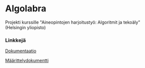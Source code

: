 # Algolabra

Projekti kurssille "Aineopintojen harjoitustyö: Algoritmit ja tekoäly" (Helsingin yliopisto)

### Linkkejä

[Dokumentaatio](./Documents)

[Määrittelydokumentti](./Documents/Maarittelydokumentti.md)
